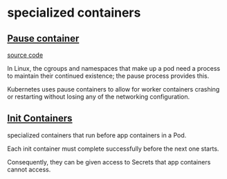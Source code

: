 # specialized containers

## [Pause container](https://kubernetes.io/docs/concepts/windows/intro/#pause-container)

[source code](https://github.com/kubernetes/kubernetes/tree/master/build/pause)

In Linux, the cgroups and namespaces that make up a pod need a process to maintain their continued existence;
the pause process provides this.

Kubernetes uses pause containers to allow for worker containers crashing or restarting without losing any of the networking configuration.

## [Init Containers](https://kubernetes.io/docs/concepts/workloads/pods/init-containers/)

specialized containers that run before app containers in a Pod.

Each init container must complete successfully before the next one starts.

Consequently, they can be given access to Secrets that app containers cannot access.
